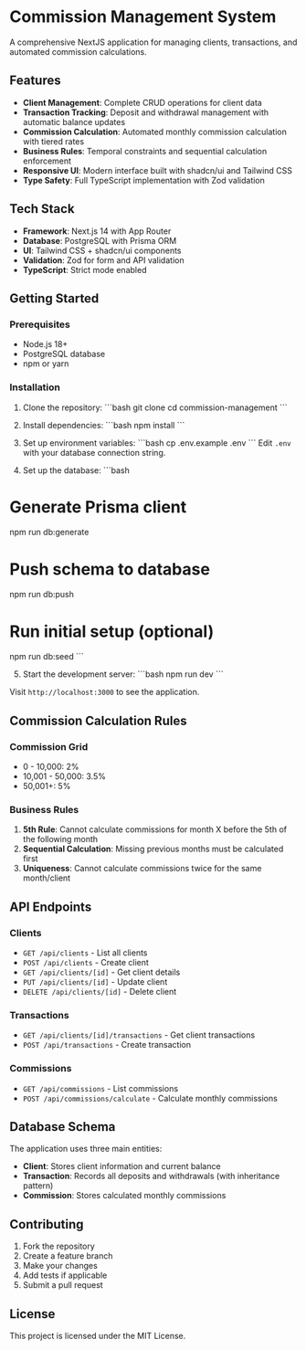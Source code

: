 # Commission Management System

A comprehensive NextJS application for managing clients, transactions, and automated commission calculations.

## Features

- **Client Management**: Complete CRUD operations for client data
- **Transaction Tracking**: Deposit and withdrawal management with automatic balance updates
- **Commission Calculation**: Automated monthly commission calculation with tiered rates
- **Business Rules**: Temporal constraints and sequential calculation enforcement
- **Responsive UI**: Modern interface built with shadcn/ui and Tailwind CSS
- **Type Safety**: Full TypeScript implementation with Zod validation

## Tech Stack

- **Framework**: Next.js 14 with App Router
- **Database**: PostgreSQL with Prisma ORM
- **UI**: Tailwind CSS + shadcn/ui components
- **Validation**: Zod for form and API validation
- **TypeScript**: Strict mode enabled

## Getting Started

### Prerequisites

- Node.js 18+ 
- PostgreSQL database
- npm or yarn

### Installation

1. Clone the repository:
\`\`\`bash
git clone <repository-url>
cd commission-management
\`\`\`

2. Install dependencies:
\`\`\`bash
npm install
\`\`\`

3. Set up environment variables:
\`\`\`bash
cp .env.example .env
\`\`\`
Edit `.env` with your database connection string.

4. Set up the database:
\`\`\`bash
# Generate Prisma client
npm run db:generate

# Push schema to database
npm run db:push

# Run initial setup (optional)
npm run db:seed
\`\`\`

5. Start the development server:
\`\`\`bash
npm run dev
\`\`\`

Visit `http://localhost:3000` to see the application.

## Commission Calculation Rules

### Commission Grid
- 0 - 10,000: 2%
- 10,001 - 50,000: 3.5%  
- 50,001+: 5%

### Business Rules
1. **5th Rule**: Cannot calculate commissions for month X before the 5th of the following month
2. **Sequential Calculation**: Missing previous months must be calculated first
3. **Uniqueness**: Cannot calculate commissions twice for the same month/client

## API Endpoints

### Clients
- `GET /api/clients` - List all clients
- `POST /api/clients` - Create client
- `GET /api/clients/[id]` - Get client details
- `PUT /api/clients/[id]` - Update client
- `DELETE /api/clients/[id]` - Delete client

### Transactions
- `GET /api/clients/[id]/transactions` - Get client transactions
- `POST /api/transactions` - Create transaction

### Commissions
- `GET /api/commissions` - List commissions
- `POST /api/commissions/calculate` - Calculate monthly commissions

## Database Schema

The application uses three main entities:

- **Client**: Stores client information and current balance
- **Transaction**: Records all deposits and withdrawals (with inheritance pattern)
- **Commission**: Stores calculated monthly commissions

## Contributing

1. Fork the repository
2. Create a feature branch
3. Make your changes
4. Add tests if applicable
5. Submit a pull request

## License

This project is licensed under the MIT License.
